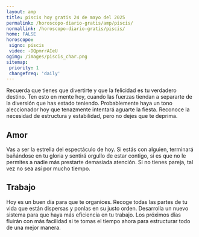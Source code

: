 ```yaml
---
layout: amp
title: piscis hoy gratis 24 de mayo del 2025 
permalink: /horoscopo-diario-gratis/amp/piscis/
normallink: /horoscopo-diario-gratis/piscis/
home: FALSE
horoscopo:
 signo: piscis
 video: -DQpmrrAIeU
ogimg: /images/piscis_char.png
sitemap:
 priority: 1
 changefreq: 'daily'
---
```



Recuerda que tienes que divertirte y que la felicidad es tu verdadero destino. Ten esto en mente hoy, cuando las fuerzas tiendan a separarte de la diversión que has estado teniendo. Probablemente haya un tono aleccionador hoy que tenazmente intentará aguarte la fiesta. Reconoce la necesidad de estructura y estabilidad, pero no dejes que te deprima.

## Amor

Vas a ser la estrella del espectáculo de hoy. Si estás con alguien, terminará bañándose en tu gloria y sentirá orgullo de estar contigo, si es que no le permites a nadie más prestarte demasiada atención. Si no tienes pareja, tal vez no sea así por mucho tiempo.

## Trabajo

Hoy es un buen día para que te organices. Recoge todas las partes de tu vida que están dispersas y ponlas en su justo orden. Desarrolla un nuevo sistema para que haya más eficiencia en tu trabajo. Los próximos días fluirán con más facilidad si te tomas el tiempo ahora para estructurar todo de una mejor manera.
